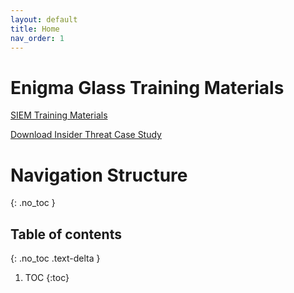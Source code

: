 ```yaml
---
layout: default
title: Home
nav_order: 1
---
```

# Enigma Glass Training Materials
[SIEM Training Materials](./training/siem)
  
<a href="https://github.com/danfred360/enigmaglass/raw/main/assets/Module%204_%20Case%20Studies/Insider%20Threat%20Case%20Study.docx" class="btn">Download Insider Threat Case Study</a>

# Navigation Structure
{: .no_toc }

## Table of contents
{: .no_toc .text-delta }

1. TOC
{:toc}